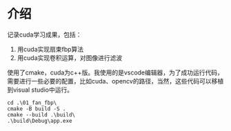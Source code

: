 # 介绍

记录cuda学习成果，包括：

1. 用cuda实现扇束fbp算法
2. 用cuda实现卷积运算，对图像进行滤波

使用了cmake，cuda为c++版。我使用的是vscode编辑器，为了成功运行代码，需要进行一些必要的配置，比如cuda、opencv的路径，当然，这些代码可以移植到visual studio中运行。

```shell
cd .\01_fan_fbp\
cmake -B build -S .
cmake --build .\build\
.\build\Debug\app.exe
```
